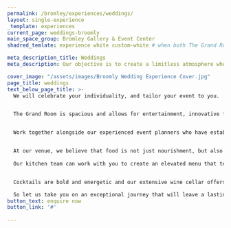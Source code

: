 ```yaml
---
permalink: /bromley/experiences/weddings/
layout: single-experience
_template: experiences
current_page: weddings-broomly
main_space_group: Bromley Gallery & Event Center
shadred_temlate: experience white custom-white # when both The Grand Room & Event Spaces have same template

meta_description_title: Weddings
meta_description: Our objective is to create a limitless atmosphere where guest feel free to connect with each other

cover_image: "/assets/images/Broomly Wedding Experience Cover.jpg"
page_title: weddings
text_below_page_title: >-
  We will celebrate your individuality, and tailor your event to you.


  The Grand Room is spacious and allows for entertainment, innovative food stations, floral installations, a dance floor in our contemporary and elegant decor.


  Work together alongside our experienced event planners who have established relationships with a wide network within the industry, including the finest DJ’s, musicians and talented photographers, to ensure that every aspect of your wedding is exceptional.


  At our venue, we believe that food is not just nourishment, but also a means of creating unforgettable memories.
  
  Our kitchen team can work with you to create an elevated menu that tells your unique story, incorporating seasonal produce provided by our highly valued suppliers. We are committed to creating a menu that is as meaningful as it is delicious.


  Cocktails are bold and energetic and our extensive wine cellar offers a wide range suitable to all tastes curated by our knowledgable sommeliers. 

  So let us take you on an exceptional journey that will leave a lasting impression on you and your guests.
button_text: enquire now
button_link: '#'
  
---
```



